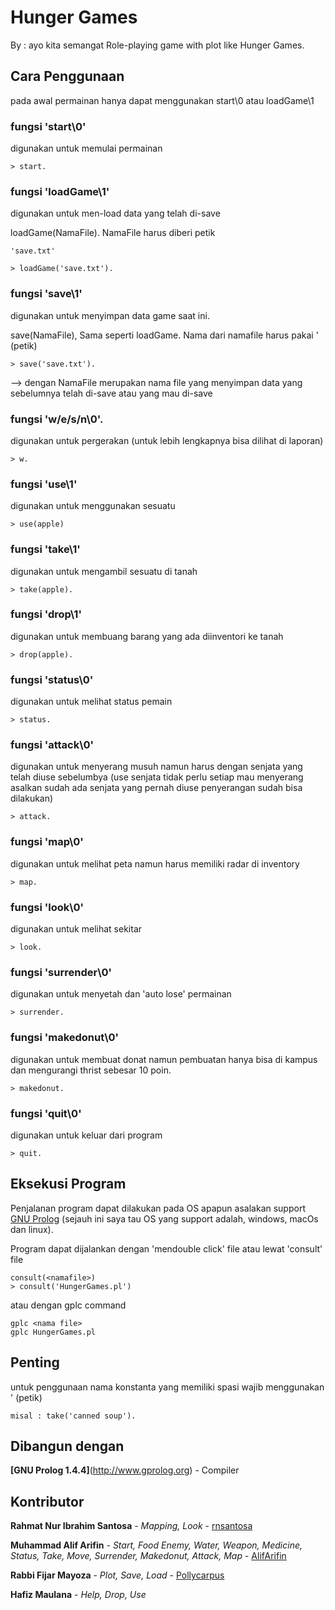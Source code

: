 # Hunger Games
By : ayo kita semangat
Role-playing game with plot like Hunger Games.

## Cara Penggunaan
pada awal permainan hanya dapat menggunakan start\0 atau loadGame\1

### fungsi 'start\0'

digunakan untuk memulai permainan

```
> start.
```

### fungsi 'loadGame\1'

digunakan untuk men-load data yang telah di-save

loadGame(NamaFile). NamaFile harus diberi petik

```
'save.txt'
```

```
> loadGame('save.txt').
```

### fungsi 'save\1'

digunakan untuk menyimpan data game saat ini.

save(NamaFile), Sama seperti loadGame. Nama dari namafile harus pakai ' (petik)

```
> save('save.txt').
```

--> dengan NamaFile merupakan nama file yang menyimpan data yang sebelumnya telah di-save atau yang mau di-save

### fungsi 'w/e/s/n\0'.

digunakan untuk pergerakan (untuk lebih lengkapnya bisa dilihat di laporan)

```
> w.
```

### fungsi 'use\1'

digunakan untuk menggunakan sesuatu

```
> use(apple)
```

### fungsi 'take\1'

digunakan untuk mengambil sesuatu di tanah

```
> take(apple).
```

### fungsi 'drop\1'

digunakan untuk membuang barang yang ada diinventori ke tanah

```
> drop(apple).
```

### fungsi 'status\0'

digunakan untuk melihat status pemain

```
> status.
```

### fungsi 'attack\0'

digunakan untuk menyerang musuh namun harus dengan senjata yang telah diuse sebelumbya (use senjata tidak perlu setiap mau menyerang asalkan sudah ada senjata yang pernah diuse penyerangan sudah bisa dilakukan)

```
> attack.
```

### fungsi 'map\0'

digunakan untuk melihat peta namun harus memiliki radar di inventory

```
> map.
```

### fungsi 'look\0'

digunakan untuk melihat sekitar

```
> look.
```

### fungsi 'surrender\0'

digunakan untuk menyetah dan 'auto lose' permainan

```
> surrender.
```

### fungsi 'makedonut\0'

digunakan untuk membuat donat namun pembuatan hanya bisa di kampus dan mengurangi thrist sebesar 10 poin.

```
> makedonut.
```

### fungsi 'quit\0'

digunakan untuk keluar dari program

```
> quit.
```

## Eksekusi Program

Penjalanan program dapat dilakukan pada OS apapun asalakan support [GNU Prolog](http://www.gprolog.org/) (sejauh ini saya tau OS yang support adalah, windows, macOs dan linux).

Program dapat dijalankan dengan 'mendouble click' file atau lewat 'consult' file 
```
consult(<namafile>)
> consult('HungerGames.pl')
```

atau dengan gplc command

```
gplc <nama file>
gplc HungerGames.pl
```

## Penting

untuk penggunaan nama konstanta yang memiliki spasi wajib menggunakan ' (petik)

```
misal : take('canned soup').
```

## Dibangun dengan

**[GNU Prolog 1.4.4]**(http://www.gprolog.org) - Compiler

## Kontributor
**Rahmat Nur Ibrahim Santosa** - *Mapping, Look* - [rnsantosa](https://github.com/rnsantosa)

**Muhammad Alif Arifin** - *Start, Food Enemy, Water, Weapon, Medicine, Status, Take, Move, Surrender, Makedonut, Attack, Map* - [AlifArifin](https://github.com/AlifArifin/)

**Rabbi Fijar Mayoza** - *Plot, Save, Load* - [Pollycarpus](https://github.com/Pollycarpus)

**Hafiz Maulana** - *Help, Drop, Use*
